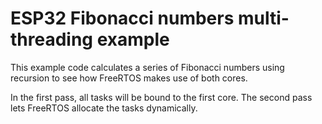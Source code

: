 # ESP32 Fibonacci numbers multi-threading example

This example code calculates a series of Fibonacci numbers using recursion to see how FreeRTOS makes use of both cores.

In the first pass, all tasks will be bound to the first core. The second pass lets FreeRTOS allocate the tasks dynamically.

